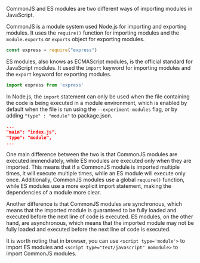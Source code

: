 CommonJS and ES modules are two different ways of importing modules in JavaScript.

CommonJS is a module system used Node.js for importing and exporting modules. It uses the `require()` function for importing modules and the `module.exports` or `exports` object for exporting modules.

```js
const express = require("express")
```

ES modules, also knows as ECMAScript modules, is the official standard for JavaScript modules. It used the `import` keyword for importing modules and the `export` keyword for exporting modules. 

```js
import express from 'express'
```

In Node.js, the `import` statement can only be used when the file containing the code is being executed in a module environment, which is enabled by default when the file is run using the `--experiment-modules` flag, or by adding `"type" : "module"` to package.json. 

```json
...
"main": "index.js",
"type": "module",
...
```

One main difference between the two is that CommonJS modules are executed immendiately, while ES modules are executed only when they are imported. This means that if a CommonJS module is imported multiple times, it will execute multiple times, while an ES module will execute only once. Additionally, CommonJS modules use a global `require()` function, while ES modules use a more explicit import statement, making the dependencies of a module more clear.

Another difference is that CommonJS modules are synchronous, which means that the imported module is guaranteed to be fully loaded and executed before the next line of code is executed. ES modules, on the other hand, are asynchronous, which means that the imported module may not be fully loaded and executed before the next line of code is executed.

It is worth noting that in browser, you can use `<script type='module'>` to import ES modules and `<script type="text/javascript" nomodule>` to import CommonJS modules.